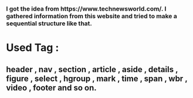 <h3>I got the idea from https://www.technewsworld.com/.
I gathered information from this website and tried to make a sequential structure like that.</h3>

<h1>Used Tag : </h1><h2> header  ,
           nav  ,
           section  ,
           article  ,
           aside  ,
           details  ,
           figure  ,
           select  ,
           hgroup  ,
           mark  ,
           time  ,
           span  ,
           wbr  ,
           video  ,
           footer and so on.</h2>
